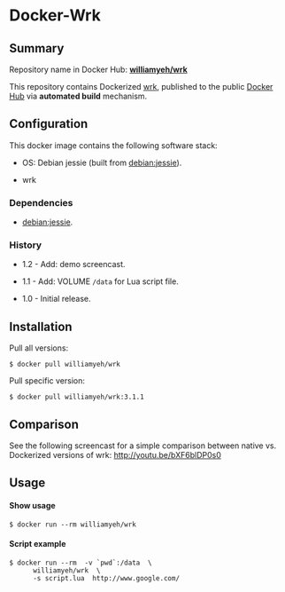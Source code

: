 Docker-Wrk
============

## Summary

Repository name in Docker Hub: **[williamyeh/wrk](https://registry.hub.docker.com/u/williamyeh/wrk/)**

This repository contains Dockerized [wrk](https://github.com/wg/wrk), published to the public [Docker Hub](https://registry.hub.docker.com/) via **automated build** mechanism.



## Configuration

This docker image contains the following software stack:

- OS: Debian jessie (built from [debian:jessie](https://registry.hub.docker.com/_/debian/)).

- wrk


### Dependencies

- [debian:jessie](https://registry.hub.docker.com/_/debian/).


### History

- 1.2 - Add: demo screencast.

- 1.1 - Add: VOLUME `/data` for Lua script file.

- 1.0 - Initial release.


## Installation

Pull all versions:

   ```
   $ docker pull williamyeh/wrk
   ```

Pull specific version:

   ```
   $ docker pull williamyeh/wrk:3.1.1
   ```


## Comparison

See the following screencast for a simple comparison between native vs. Dockerized versions of wrk: http://youtu.be/bXF6blDP0s0


## Usage


#### Show usage

```
$ docker run --rm williamyeh/wrk
```


#### Script example

```
$ docker run --rm  -v `pwd`:/data  \
      williamyeh/wrk  \
      -s script.lua  http://www.google.com/
```
